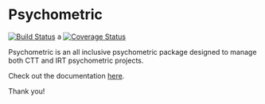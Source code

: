 # Psychometric

[![Build Status](https://travis-ci.org/deepdatadive/psychometric.svg?branch=master)](https://travis-ci.org/deepdatadive/psychometric) a
[![Coverage Status](https://coveralls.io/repos/github/deepdatadive/psychometric/badge.svg?branch=master)](https://coveralls.io/github/deepdatadive/psychometric?branch=master)

Psychometric is an all inclusive psychometric package designed to manage both CTT and IRT psychometric projects.

Check out the documentation [here](https://deepdatadive.github.io/psychometric/).

Thank you!
